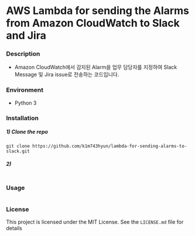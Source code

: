 # AWS Lambda for sending the Alarms from Amazon CloudWatch to Slack and Jira


### Description

- Amazon CloudWatch에서 감지된 Alarm을 업무 담당자를 지정하여 Slack Message 및 Jira issue로 전송하는 코드입니다.


### Environment

- Python 3


### Installation

##### 1) Clone the repo

```
git clone https://github.com/k1m743hyun/lambda-for-sending-alarms-to-slack.git
```

##### 2) 

```
```


### Usage

```
```

### License

This project is licensed under the MIT License. See the `LICENSE.md` file for details
